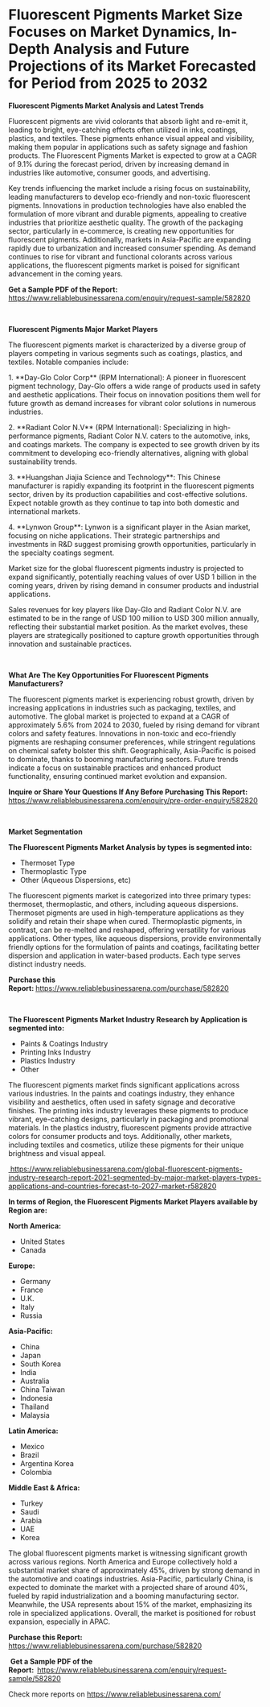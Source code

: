 <p><h1>Fluorescent Pigments Market Size Focuses on Market Dynamics, In-Depth Analysis and Future Projections of its Market Forecasted for Period from 2025 to 2032</h1></p><p><strong>Fluorescent Pigments Market Analysis and Latest Trends</strong></p>
<p><p>Fluorescent pigments are vivid colorants that absorb light and re-emit it, leading to bright, eye-catching effects often utilized in inks, coatings, plastics, and textiles. These pigments enhance visual appeal and visibility, making them popular in applications such as safety signage and fashion products. The Fluorescent Pigments Market is expected to grow at a CAGR of 9.1% during the forecast period, driven by increasing demand in industries like automotive, consumer goods, and advertising. </p><p>Key trends influencing the market include a rising focus on sustainability, leading manufacturers to develop eco-friendly and non-toxic fluorescent pigments. Innovations in production technologies have also enabled the formulation of more vibrant and durable pigments, appealing to creative industries that prioritize aesthetic quality. The growth of the packaging sector, particularly in e-commerce, is creating new opportunities for fluorescent pigments. Additionally, markets in Asia-Pacific are expanding rapidly due to urbanization and increased consumer spending. As demand continues to rise for vibrant and functional colorants across various applications, the fluorescent pigments market is poised for significant advancement in the coming years.</p></p>
<p><strong>Get a Sample PDF of the Report:&nbsp;</strong> <a href="https://www.reliablebusinessarena.com/enquiry/request-sample/582820?utm_campaign=2982&utm_medium=2&utm_source=Github&utm_content=ia&utm_term=23032025&utm_id=fluorescent-pigments">https://www.reliablebusinessarena.com/enquiry/request-sample/582820</a></p>
<p>&nbsp;</p>
<p><strong>Fluorescent Pigments Major Market Players</strong></p>
<p><p>The fluorescent pigments market is characterized by a diverse group of players competing in various segments such as coatings, plastics, and textiles. Notable companies include:</p><p>1. **Day-Glo Color Corp** (RPM International): A pioneer in fluorescent pigment technology, Day-Glo offers a wide range of products used in safety and aesthetic applications. Their focus on innovation positions them well for future growth as demand increases for vibrant color solutions in numerous industries.</p><p>2. **Radiant Color N.V** (RPM International): Specializing in high-performance pigments, Radiant Color N.V. caters to the automotive, inks, and coatings markets. The company is expected to see growth driven by its commitment to developing eco-friendly alternatives, aligning with global sustainability trends.</p><p>3. **Huangshan Jiajia Science and Technology**: This Chinese manufacturer is rapidly expanding its footprint in the fluorescent pigments sector, driven by its production capabilities and cost-effective solutions. Expect notable growth as they continue to tap into both domestic and international markets.</p><p>4. **Lynwon Group**: Lynwon is a significant player in the Asian market, focusing on niche applications. Their strategic partnerships and investments in R&D suggest promising growth opportunities, particularly in the specialty coatings segment.</p><p>Market size for the global fluorescent pigments industry is projected to expand significantly, potentially reaching values of over USD 1 billion in the coming years, driven by rising demand in consumer products and industrial applications. </p><p>Sales revenues for key players like Day-Glo and Radiant Color N.V. are estimated to be in the range of USD 100 million to USD 300 million annually, reflecting their substantial market position. As the market evolves, these players are strategically positioned to capture growth opportunities through innovation and sustainable practices.</p></p>
<p>&nbsp;</p>
<p><strong>What Are The Key Opportunities For Fluorescent Pigments Manufacturers?</strong></p>
<p><p>The fluorescent pigments market is experiencing robust growth, driven by increasing applications in industries such as packaging, textiles, and automotive. The global market is projected to expand at a CAGR of approximately 5.6% from 2024 to 2030, fueled by rising demand for vibrant colors and safety features. Innovations in non-toxic and eco-friendly pigments are reshaping consumer preferences, while stringent regulations on chemical safety bolster this shift. Geographically, Asia-Pacific is poised to dominate, thanks to booming manufacturing sectors. Future trends indicate a focus on sustainable practices and enhanced product functionality, ensuring continued market evolution and expansion.</p></p>
<p><strong>Inquire or Share Your Questions If Any Before Purchasing This Report:</strong> <a href="https://www.reliablebusinessarena.com/enquiry/pre-order-enquiry/582820?utm_campaign=2982&utm_medium=2&utm_source=Github&utm_content=ia&utm_term=23032025&utm_id=fluorescent-pigments">https://www.reliablebusinessarena.com/enquiry/pre-order-enquiry/582820</a></p>
<p>&nbsp;</p>
<p><strong>Market Segmentation</strong></p>
<p><strong>The Fluorescent Pigments Market Analysis by types is segmented into:</strong></p>
<p><ul><li>Thermoset Type</li><li>Thermoplastic Type</li><li>Other (Aqueous Dispersions, etc)</li></ul></p>
<p><p>The fluorescent pigments market is categorized into three primary types: thermoset, thermoplastic, and others, including aqueous dispersions. Thermoset pigments are used in high-temperature applications as they solidify and retain their shape when cured. Thermoplastic pigments, in contrast, can be re-melted and reshaped, offering versatility for various applications. Other types, like aqueous dispersions, provide environmentally friendly options for the formulation of paints and coatings, facilitating better dispersion and application in water-based products. Each type serves distinct industry needs.</p></p>
<p><strong>Purchase this Report:&nbsp;</strong><a href="https://www.reliablebusinessarena.com/purchase/582820?utm_campaign=2982&utm_medium=2&utm_source=Github&utm_content=ia&utm_term=23032025&utm_id=fluorescent-pigments">https://www.reliablebusinessarena.com/purchase/582820</a></p>
<p>&nbsp;</p>
<p><strong>The Fluorescent Pigments Market Industry Research by Application is segmented into:</strong></p>
<p><ul><li>Paints & Coatings Industry</li><li>Printing Inks Industry</li><li>Plastics Industry</li><li>Other</li></ul></p>
<p><p>The fluorescent pigments market finds significant applications across various industries. In the paints and coatings industry, they enhance visibility and aesthetics, often used in safety signage and decorative finishes. The printing inks industry leverages these pigments to produce vibrant, eye-catching designs, particularly in packaging and promotional materials. In the plastics industry, fluorescent pigments provide attractive colors for consumer products and toys. Additionally, other markets, including textiles and cosmetics, utilize these pigments for their unique brightness and visual appeal.</p></p>
<p><a href="https://www.reliablebusinessarena.com/global-fluorescent-pigments-industry-research-report-2021-segmented-by-major-market-players-types-applications-and-countries-forecast-to-2027-market-r582820?utm_campaign=2982&utm_medium=2&utm_source=Github&utm_content=ia&utm_term=23032025&utm_id=fluorescent-pigments">&nbsp;https://www.reliablebusinessarena.com/global-fluorescent-pigments-industry-research-report-2021-segmented-by-major-market-players-types-applications-and-countries-forecast-to-2027-market-r582820</a></p>
<p><strong>In terms of Region, the Fluorescent Pigments Market Players available by Region are:</strong></p>
<p>
    <p> <strong> North America: </strong>
        <ul>
            <li>United States</li>
            <li>Canada</li>
        </ul>
        </p> 
    <p> <strong> Europe: </strong>
        <ul>
            <li>Germany</li>
            <li>France</li>
            <li>U.K.</li>
            <li>Italy</li>
            <li>Russia</li>
        </ul>
        </p> 
    <p> <strong> Asia-Pacific: </strong>
        <ul>
            <li>China</li>
            <li>Japan</li>
            <li>South Korea</li>
            <li>India</li>
            <li>Australia</li>
            <li>China Taiwan</li>
            <li>Indonesia</li>
            <li>Thailand</li>
            <li>Malaysia</li>
        </ul>
        </p> 
    <p> <strong> Latin America: </strong>
        <ul>
            <li>Mexico</li>
            <li>Brazil</li>
            <li>Argentina Korea</li>
            <li>Colombia</li>
        </ul>
        </p> 
    <p> <strong> Middle East & Africa: </strong>
        <ul>
            <li>Turkey</li>
            <li>Saudi</li>
            <li>Arabia</li>
            <li>UAE</li>
            <li>Korea</li>
        </ul>
    </p>
    </p>
<p><p>The global fluorescent pigments market is witnessing significant growth across various regions. North America and Europe collectively hold a substantial market share of approximately 45%, driven by strong demand in the automotive and coatings industries. Asia-Pacific, particularly China, is expected to dominate the market with a projected share of around 40%, fueled by rapid industrialization and a booming manufacturing sector. Meanwhile, the USA represents about 15% of the market, emphasizing its role in specialized applications. Overall, the market is positioned for robust expansion, especially in APAC.</p></p>
<p><strong>Purchase this Report: </strong><a href="https://www.reliablebusinessarena.com/purchase/582820?utm_campaign=2982&utm_medium=2&utm_source=Github&utm_content=ia&utm_term=23032025&utm_id=fluorescent-pigments">https://www.reliablebusinessarena.com/purchase/582820</a></p>
<p>&nbsp;<strong>Get a Sample PDF of the Report:&nbsp;&nbsp;</strong><a href="https://www.reliablebusinessarena.com/enquiry/request-sample/582820?utm_campaign=2982&utm_medium=2&utm_source=Github&utm_content=ia&utm_term=23032025&utm_id=fluorescent-pigments">https://www.reliablebusinessarena.com/enquiry/request-sample/582820</a></p>
<p><strong></strong></p>
<p>Check more reports on <a href="https://www.reliablebusinessarena.com/?utm_campaign=2982&utm_medium=2&utm_source=Github&utm_content=ia&utm_term=23032025&utm_id=fluorescent-pigments">https://www.reliablebusinessarena.com/</a></p>